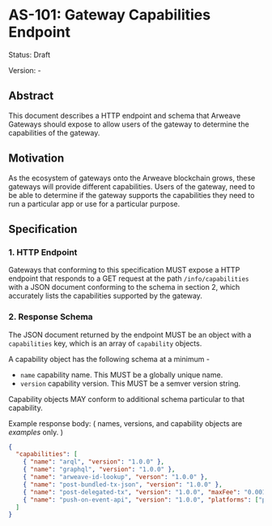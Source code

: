
# AS-101: Gateway Capabilities Endpoint

Status: Draft

Version: -

## Abstract

This document describes a HTTP endpoint and schema that Arweave Gateways should expose to allow users of the gateway to determine the capabilities of the gateway.

## Motivation

As the ecosystem of gateways onto the Arweave blockchain grows, these gateways will provide different capabilities. Users of the gateway, need to be able to determine if the gateway supports the capabilities they need to run a particular app or use for a particular purpose.

## Specification

### 1. HTTP Endpoint

Gateways that conforming to this specification MUST expose a HTTP endpoint that responds to a GET request at the path `/info/capabilities` with a JSON document conforming to the schema in section 2, which accurately lists the capabilities supported by the gateway.

### 2. Response Schema

The JSON document returned by the endpoint MUST be an object with a `capabilities` key, which is an array of `capability` objects.

A capability object has the following schema at a minimum -

- `name` capability name. This MUST be a globally unique name.
- `version` capability version. This MUST be a semver version string.

Capability objects MAY conform to additional schema particular to that capability.

Example response body: ( names, versions, and capability objects are _examples_ only. )

```json
{
  "capabilities": [
    { "name": "arql", "version": "1.0.0" },
    { "name": "graphql", "version": "1.0.0" },
    { "name": "arweave-id-lookup", "verson": "1.0.0" },
    { "name": "post-bundled-tx-json", "version": "1.0.0" },
    { "name": "post-delegated-tx", "version": "1.0.0", "maxFee": "0.00125" },
    { "name": "push-on-event-api", "version": "1.0.0", "platforms": ["push-android", "push-ios", "web-push-firefox", "webhook" ] }
  ]
}
```
